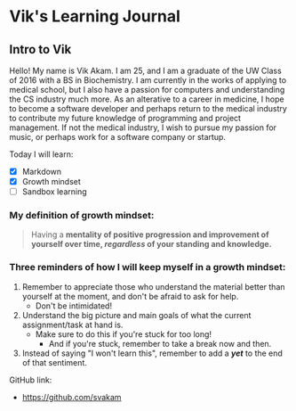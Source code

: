 # Vik's Learning Journal

## Intro to Vik
Hello! My name is Vik Akam. I am 25, and I am a graduate of the UW Class of 2016 with a BS in Biochemistry. I am currently in the works of applying to medical school, but I also have a passion for computers and understanding the CS industry much more. As an alterative to a career in medicine, I hope to become a software developer and perhaps return to the medical industry to contribute my future knowledge of programming and project management. If not the medical industry, I wish to pursue my passion for music, or perhaps work for a software company or startup. 

Today I will learn:
- [x] Markdown
- [x] Growth mindset
- [ ] Sandbox learning

### My definition of growth mindset:
> Having a **mentality of positive progression and improvement of yourself over time, _regardless_ of your standing and knowledge.**

### Three reminders of how I will keep myself in a growth mindset:
1. Remember to appreciate those who understand the material better than yourself at the moment, and don't be afraid to ask for help. 
   - Don't be intimidated! 
2. Understand the big picture and main goals of what the current assignment/task at hand is. 
   - Make sure to do this if you're stuck for too long! 
     - And if you're stuck, remember to take a break now and then. 
3. Instead of saying "I won't learn this", remember to add a ***yet*** to the end of that sentiment. 

GitHub link: 
- https://github.com/svakam

